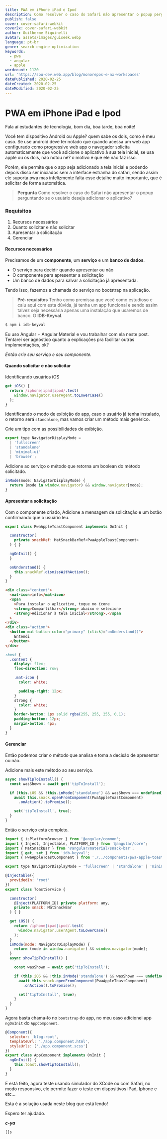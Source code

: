 ```yaml
---
title: PWA em iPhone iPad e Ipod
description: Como resolver o caso do Safari não apresentar o popup perguntando se o usuário deseja adicionar o aplicativo?
publish: false
cover: cover-safari-webkit
cover2x: cover-safari-webkit
author: Guilherme Siquinelli
avatar: assets/images/guiseek.webp
language: pt-br
genre: search engine optimization
keywords:
  - pwa
  - angular
  - apple
wordcount: 1120
url: 'https://sou-dev.web.app/blog/monorepos-e-nx-workspaces'
datePublished: 2020-02-25
dateCreated: 2020-02-25
dateModified: 2020-02-25
---
```


# PWA em iPhone iPad e Ipod

Fala aí estudantes de tecnologia, bom dia, boa tarde, boa noite!

Você tem dispositivo Android ou Apple? quem sabe os dois, como é meu caso. Se use android deve ter notado que quando acessa um web app configurado como progressive web app o navegador solicita automaticamente que você adicione o aplicativo à sua tela inicial, se usa apple ou os dois, não notou né? o motivo é que ele não faz isso.

Porém, ele permite que o app seja adicionado a tela inicial e podendo depois disso ser iniciados sem a interface estranha do safari, sendo assim ele suporta pwa mas infelizmente falta esse detalhe muito importante, que é solicitar de forma automática.

> **Pergunta** Como resolver o caso do Safari não apresentar o popup perguntando se o usuário deseja adicionar o aplicativo?

### Requisitos

1. Recursos necessários
2. Quanto solicitar e não solicitar
3. Apresentar a solicitação
4. Gerenciar

#### Recursos necessários

Precisamos de um **componente**, um **serviço** e um **banco de dados**.

- O serviço para decidir quando apresentar ou não
- O componente para apresentar a solicitação
- Um banco de dados para salvar a solicitação já apresentada.

Tendo isso, fazemos a chamada do serviço no bootstrap na aplicação.

> **Pré-requisitos** Tenho como premissa que você como estudioso e caiu aqui com esta dúvida, já tenha um app funcional e sendo assim talvez seja necessária apenas uma instalação que usaremos de banco. O **IDB-Keyval**.

```sh
$ npm i idb-keyval
```

Eu uso Angular + Angular Material e vou trabalhar com ela neste post. Tentarei ser agnóstico quanto a explicações pra facilitar outras implementações, ok?

_Então crie seu serviço e seu componente._

#### Quando solicitar e não solicitar

Identificando usuários iOS

```js
get iOS() {
  return /iphone|ipad|ipod/.test(
    window.navigator.userAgent.toLowerCase()
  );
}
```

Identificando o modo de exibição do app, caso o usuário já tenha instalado, o retorno será `standalone`, mas vamos criar um método mais genérico.

Crie um tipo com as possibilidades de exibição.

```js
export type NavigatorDisplayMode =
  | 'fullscreen'
  | 'standalone'
  | 'minimal-ui'
  | 'browser';
```

Adicione ao serviço o método que retorna um boolean do método solicitado.

```js
inMode(mode: NavigatorDisplayMode) {
  return (mode in window.navigator) && window.navigator[mode];
}
```

#### Apresentar a solicitação

Com o componente criado, Adicione a mensagem de solicitação e um botão confirmando que o usuário leu.

```js
export class PwaAppleToastComponent implements OnInit {

  constructor(
    private snackRef: MatSnackBarRef<PwaAppleToastComponent>
  ) { }

  ngOnInit() {
  }

  onUnderstand() {
    this.snackRef.dismissWithAction();
  }
}
```

```html
<div class="content">
  <mat-icon>info</mat-icon>
  <span
    >Para instalar o aplicativo, toque no ícone
    <strong>Compartilhar</strong> abaixo e selecione
    <strong>Adicionar à tela inicial</strong>.</span
  >
</div>
<div class="action">
  <button mat-button color="primary" (click)="onUnderstand()">
    Entendi
  </button>
</div>
```

```css
:host {
  .content {
    display: flex;
    flex-direction: row;

    .mat-icon {
      color: white;

      padding-right: 12px;
    }
    strong {
      color: white;
    }
    border-bottom: 1px solid rgba(255, 255, 255, 0.1);
    padding-bottom: 12px;
    margin-bottom: 4px;
  }
}
```

#### Gerenciar

Então podemos criar o método que analisa e toma a decisão de apresentar ou não.

Adicione mais este método ao seu serviço.

```js
async showTipToInstall() {
  const wasShown = await get('tipToInstall');

  if (this.iOS && !this.inMode('standalone') && wasShown === undefined) {
    await this.snack.openFromComponent(PwaAppleToastComponent)
      .onAction().toPromise();

    set('tipToInstall', true);
  }
}
```

Então o serviço está completo.

```js
import { isPlatformBrowser } from '@angular/common';
import { Inject, Injectable, PLATFORM_ID } from '@angular/core';
import { MatSnackBar } from '@angular/material/snack-bar';
import { get, set } from 'idb-keyval';
import { PwaAppleToastComponent } from './../components/pwa-apple-toast/pwa-apple-toast.component';

export type NavigatorDisplayMode = 'fullscreen' | 'standalone' | 'minimal-ui' | 'browser';

@Injectable({
  providedIn: 'root'
})
export class ToastService {

  constructor(
    @Inject(PLATFORM_ID) private platform: any,
    private snack: MatSnackBar
  ) { }

  get iOS() {
    return /iphone|ipad|ipod/.test(
      window.navigator.userAgent.toLowerCase()
    );
  }
  inMode(mode: NavigatorDisplayMode) {
    return (mode in window.navigator) && window.navigator[mode];
  }
  async showTipToInstall() {

    const wasShown = await get('tipToInstall');

    if (this.iOS && !this.inMode('standalone') && wasShown === undefined) {
      await this.snack.openFromComponent(PwaAppleToastComponent)
        .onAction().toPromise();

      set('tipToInstall', true);
    }
  }
}
```

Agora basta chama-lo no `bootstrap` do app, no meu caso adicionei app `ngOnInit` do `AppComponent`.

```js
@Component({
  selector: 'blog-root',
  templateUrl: './app.component.html',
  styleUrls: ['./app.component.scss']
})
export class AppComponent implements OnInit {
  ngOnInit() {
    this.toast.showTipToInstall();
  }
}
```

E está feito, agora teste usando simulador do XCode ou com Safari, no modo responsivo, ele permite fazer o teste em dispositivos iPad, Iphone e etc...

Esta é a solução usada neste blog que está lendo!

Espero ter ajudado.

**_c-ya_**

`[]s`
